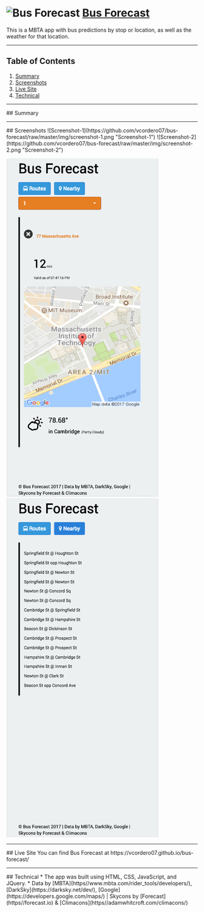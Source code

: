 # ![Bus Forecast](https://github.com/vcordero07/bus-forecast/raw/master/img/favicon.ico "Bus Forecast") [Bus Forecast](https://vcordero07.github.io/bus-forecast/)
This is a MBTA app with bus predictions by stop or location, as well as the weather for that location.

---
## Table of Contents
1. [Summary](#summary)
2. [Screenshots](#sceenshots)
3. [Live Site](#live_site)
4. [Technical](#technical)

---
<div id='id-summary'/>
## Summary

---
<div id='id-sceenshots'/>
## Screenshots
![Screenshot-1](https://github.com/vcordero07/bus-forecast/raw/master/img/screenshot-1.png "Screenshot-1") ![Screenshot-2](https://github.com/vcordero07/bus-forecast/raw/master/img/screenshot-2.png "Screenshot-2")

![Screenshot-3](https://github.com/vcordero07/bus-forecast/raw/master/img/screenshot-3.png "Screenshot-3")
![Screenshot-4](https://github.com/vcordero07/bus-forecast/raw/master/img/screenshot-4.png "Screenshot-4")

---
<div id='id-live_site'/>
## Live Site
You can find Bus Forecast at https://vcordero07.github.io/bus-forecast/

---
<div id='id-technical'/>
## Technical
* The app was built using HTML, CSS, JavaScript, and JQuery.
* Data by [MBTA](https//www.mbta.com/rider_tools/developers/), [DarkSky](https://darksky.net/dev/), [Google](https://developers.google.com/maps/) | Skycons by [Forecast](https//forecast.io) & [Climacons](https//adamwhitcroft.com/climacons/)
